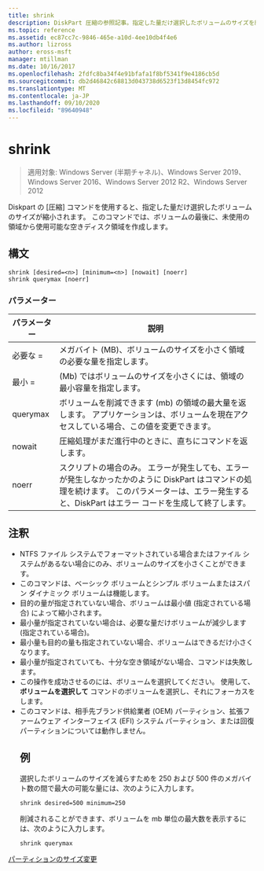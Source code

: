 ```yaml
---
title: shrink
description: DiskPart 圧縮の参照記事。指定した量だけ選択したボリュームのサイズを縮小します。
ms.topic: reference
ms.assetid: ec87cc7c-9846-465e-a10d-4ee10db4f4e6
ms.author: lizross
author: eross-msft
manager: mtillman
ms.date: 10/16/2017
ms.openlocfilehash: 2fdfc8ba34f4e91bfafa1f8bf5341f9e4186cb5d
ms.sourcegitcommit: db2d46842c68813d043738d6523f13d8454fc972
ms.translationtype: MT
ms.contentlocale: ja-JP
ms.lasthandoff: 09/10/2020
ms.locfileid: "89640948"
---
```

# <a name="shrink"></a>shrink

> 適用対象: Windows Server (半期チャネル)、Windows Server 2019、Windows Server 2016、Windows Server 2012 R2、Windows Server 2012

Diskpart の [圧縮] コマンドを使用すると、指定した量だけ選択したボリュームのサイズが縮小されます。 このコマンドでは、ボリュームの最後に、未使用の領域から使用可能な空きディスク領域を作成します。

## <a name="syntax"></a>構文
```
shrink [desired=<n>] [minimum=<n>] [nowait] [noerr]
shrink querymax [noerr]
```
### <a name="parameters"></a>パラメーター

|  パラメーター  |                                                                                             説明                                                                                              |
|-------------|------------------------------------------------------------------------------------------------------------------------------------------------------------------------------------------------------|
| 必要な =<n> |                                                     メガバイト (MB)、ボリュームのサイズを小さく領域の必要な量を指定します。                                                     |
| 最小 =<n> |                                                           (Mb) ではボリュームのサイズを小さくには、領域の最小容量を指定します。                                                           |
|  querymax   |                       ボリュームを削減できます (mb) の領域の最大量を返します。 アプリケーションは、ボリュームを現在アクセスしている場合、この値を変更できます。                        |
|   nowait    |                                                       圧縮処理がまだ進行中のときに、直ちにコマンドを返します。                                                        |
|    noerr    | スクリプトの場合のみ。 エラーが発生しても、エラーが発生しなかったかのように DiskPart はコマンドの処理を続けます。 このパラメーターは、エラー発生すると、DiskPart はエラー コードを生成して終了します。 |

## <a name="remarks"></a>注釈
- NTFS ファイル システムでフォーマットされている場合またはファイル システムがあるない場合にのみ、ボリュームのサイズを小さくことができます。
- このコマンドは、ベーシック ボリュームとシンプル ボリュームまたはスパン ダイナミック ボリュームは機能します。
- 目的の量が指定されていない場合、ボリュームは最小値 (指定されている場合) によって縮小されます。
- 最小量が指定されていない場合は、必要な量だけボリュームが減少します (指定されている場合)。
- 最小量も目的の量も指定されていない場合、ボリュームはできるだけ小さくなります。
- 最小量が指定されていても、十分な空き領域がない場合、コマンドは失敗します。
- この操作を成功させるのには、ボリュームを選択してください。 使用して、 **ボリュームを選択して** コマンドのボリュームを選択し、それにフォーカスをします。
- このコマンドは、相手先ブランド供給業者 (OEM) パーティション、拡張ファームウェア インターフェイス (EFI) システム パーティション、または回復パーティションについては動作しません。
  ## <a name="examples"></a>例
  選択したボリュームのサイズを減らすためを 250 および 500 件のメガバイト数の間で最大の可能な量には、次のように入力します。
  ```
  shrink desired=500 minimum=250
  ```
  削減されることができます、ボリュームを mb 単位の最大数を表示するには、次のように入力します。
  ```
  shrink querymax
  ```

[パーティションのサイズ変更](/powershell/module/storage/resize-partition?view=win10-ps)
